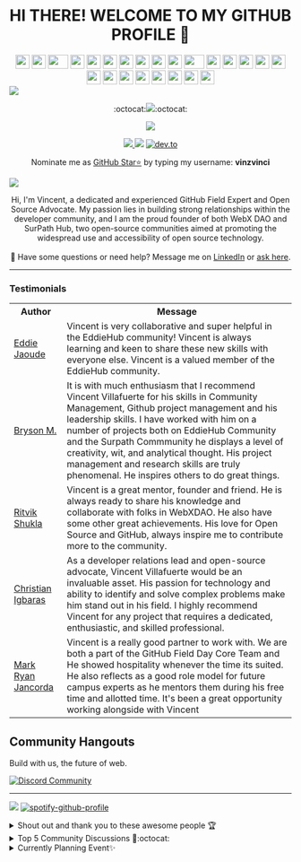 <h1 align="center">HI THERE! WELCOME TO MY GITHUB PROFILE 👋</h1>
<div align="center">
    <img src="https://cultofthepartyparrot.com/parrots/hd/githubparrot.gif" width="25" height="25"/>
    <img src="https://cultofthepartyparrot.com/flags/hd/iranparrot.gif" width="25" height="25"/>
    <img src="https://cultofthepartyparrot.com/parrots/asyncparrot.gif" width="36" height="25"/>
    <img src="https://cultofthepartyparrot.com/parrots/exceptionallyfastparrot.gif" width="25" height="25"/>
    <img src="https://cultofthepartyparrot.com/parrots/hd/60fpsparrot.gif" width="25" height="25"/>
    <img src="https://cultofthepartyparrot.com/parrots/hd/jumpingparrot.gif" width="25" height="25"/>
    <img src="https://cultofthepartyparrot.com/parrots/hd/opensourceparrot.gif" width="25" height="25"/>
    <img src="https://cultofthepartyparrot.com/parrots/hd/dealwithitnowparrot.gif" width="25" height="25"/>
    <img src="https://cultofthepartyparrot.com/parrots/hd/hypnoparrotlight.gif" width="25" height="25"/>
    <img src="https://cultofthepartyparrot.com/parrots/databaseparrot.gif" width="25" height="25"/>
    <img src="https://cultofthepartyparrot.com/parrots/fixparrot.gif" width="36" height="25"/>
    <img src="https://cultofthepartyparrot.com/parrots/hd/laptop_parrot.gif" width="25" height="25"/>
    <img src="https://cultofthepartyparrot.com/parrots/hd/spinningparrot.gif" width="25" height="25"/>
    <img src="https://cultofthepartyparrot.com/parrots/hd/levitationparrot.gif" width="25" height="25"/>
    <img src="https://cultofthepartyparrot.com/parrots/hd/meldparrot.gif" width="25" height="25"/>
    <img src="https://cultofthepartyparrot.com/parrots/slomoparrot.gif" width="25" height="25"/>
    <img src="https://cultofthepartyparrot.com/parrots/hd/moonwalkingparrot.gif" width="25" height="25"/>
    <img src="https://cultofthepartyparrot.com/parrots/hd/stableparrot.gif" width="25" height="25"/>
    <img src="https://cultofthepartyparrot.com/parrots/hd/scienceparrot.gif" width="25" height="25"/>
    <img src="https://cultofthepartyparrot.com/parrots/hd/pirateparrot.gif" width="25" height="25"/>
    <img src="https://cultofthepartyparrot.com/parrots/hd/footballparrot.gif" width="25" height="25"/>
    <img src="https://cultofthepartyparrot.com/parrots/hd/illuminatiparrot.gif" width="25" height="25"/>
    <img src="https://cultofthepartyparrot.com/parrots/hd/hypnoparrotdark.gif" width="25" height="25"/>
    <img src="https://cultofthepartyparrot.com/parrots/hd/mustacheparrot.gif" width="25" height="25"/>
</div>

<img align="center" src="https://user-images.githubusercontent.com/73097560/102242602-316d5f00-3f35-11eb-8bfa-bab9ccf25ae9.png">

<p align="center">
:octocat:<a href="https://github.com/vinzvinci/code-with-me"><img src="https://img.shields.io/badge/-I'm%20craving%20for%20Open%20Source-green?style=for-the-badge&logo=github"></a>:octocat:
</p>

<p align="center">
  <img src="https://readme-typing-svg.herokuapp.com/?lines=OPEN%20SOURCE%20FOR%20THE%20WIN!;Join%20EddieHub%20Community;Collaboration%201st,%20Code%202nd.;Community%20make%20things%20easier;You%20don't%20have%20to%20be%20an%20expert%20to%20teach;Let's%20support%20each%20other;&center=true&width=470&height=45"></a>
</p>

<p align="center">
<a href="https://githubcampus.expert/vinzvinci/"><img src="https://img.shields.io/badge/GitHub Field Expert 🚩-800080?style=for-the-badge&logo=github&logoColor=white">
<a href="https://studentambassadors.microsoft.com/en-US/profile/92741"><img src="https://img.shields.io/badge/Microsoft Learn Student Ambassador-003399?style=for-the-badge&logo=windows-xp&logoColor=white"></a>
<a href="https://dev.to/vinzvinci//"><img alt="dev.to" title="My Dev Blog" src="https://img.shields.io/badge/dev.to-0A0A0A?style=for-the-badge&logo=devdotto&logoColor=white"/></a>

<p align="center">Nominate me as <a href="https://stars.github.com/nominate/">GitHub Star⭐</a> by typing my username: <strong>vinzvinci</strong></p>
<!--Trap--:)-->
<a href="https://github.com/404"><img src="https://user-images.githubusercontent.com/73097560/115834477-dbab4500-a447-11eb-908a-139a6edaec5c.gif"></a>
 
<p align="center">
    Hi, I'm Vincent, a dedicated and experienced GitHub Field Expert and Open Source Advocate. My passion lies in building strong relationships within the developer community, and I am the proud founder of both WebX DAO and SurPath Hub, two open-source communities aimed at promoting the widespread use and accessibility of open source technology.<br><br>🖤 Have some questions or need help? Message me on <a href="https://www.linkedin.com/in/vinzvinci/">LinkedIn</a> or <a href="https://github.com/vinzvinci/vinzvinci/issues/22">ask here</a>. 
</p>

<hr />

### Testimonials

<table>
  <tr>
    <th>Author</th>
    <th>Message</th>
  </tr>
  <tr>
    <td><a target="_blank" href="https://www.linkedin.com/in/eddiejaoude">Eddie Jaoude</a></td>
    <td>Vincent is very collaborative and super helpful in the EddieHub community! Vincent is always learning and keen to share these new skills with everyone else. Vincent is a valued member of the EddieHub community.</td>
  </tr>
  <tr>
    <td><a target="_blank" href="https://www.linkedin.com/in/bryson-ui">Bryson M.</a></td>
    <td>It is with much enthusiasm that I recommend Vincent Villafuerte for his skills in Community Management, Github project management and his leadership skills.
I have worked with him on a number of projects both on EddieHub Community and the Surpath Commmunity he displays a level of creativity, wit, and analytical thought.
His project management and research skills are truly phenomenal. He inspires others to do great things.</td>
  </tr>
  <tr>
    <td><a target="_blank" href="https://www.linkedin.com/in/ritvikshukla">Ritvik Shukla</a></td>
    <td>Vincent is a great mentor, founder and friend. He is always ready to share his knowledge and collaborate with folks in WebXDAO. He also have some other great achievements. His love for Open Source and GitHub, always inspire me to contribute more to the community.</td>
  </tr>
  <tr>
    <td><a target="_blank" href="https://www.linkedin.com/in/christian-igbaras">Christian Igbaras</a></td>
    <td>As a developer relations lead and open-source advocate, Vincent Villafuerte would be an invaluable asset. His passion for technology and ability to identify and solve complex problems make him stand out in his field. I highly recommend Vincent for any project that requires a dedicated, enthusiastic, and skilled professional.</td>
  </tr>
  <tr>
    <td><a target="_blank" href="https://www.linkedin.com/in/ryjin210">Mark Ryan Jancorda</a></td>
    <td>Vincent is a really good partner to work with. We are both a part of the GitHub Field Day Core Team and He showed hospitality whenever the time its suited. He also reflects as a good role model for future campus experts as he mentors them during his free time and allotted time. It's been a great opportunity working alongside with Vincent</td>
  </tr>
</table>

<h2>Community Hangouts</h2>

<p>Build with us, the future of web.</p> 

[![Discord Community](https://discord.com/api/guilds/835424705410236427/widget.png?style=banner2)](https://dsc.gg/webxdao) 

<hr />
    
<img src="https://github-readme-streak-stats.herokuapp.com/?user=vinzvinci&theme=radical"> [![spotify-github-profile](https://spotify-github-profile.vercel.app/api/view?uid=21fps7r52ty4wscjvf772apma&cover_image=true&theme=novatorem&show_offline=false&background_color=501cba&interchange=false)](https://github.com/vinzvinci)

<details><summary>Shout out and thank you to these awesome people 🏆</summary>
    - <a href="https://github.com/eddiejaoude">Eddie Jaoude</a><br /> 
    - <a href="https://github.com/nhcarrigan">Nicholas Carrigan</a><br />
    - <a href="https://github.com/DenverCoder1">Jonah Lawrence</a><br />
    - <a href="https://github.com/juanpflores">Juan Pablo Flores</a><br />
    - <a href="https://twitter.com/iampablo?lang=en">Pablo Veramendi</a>
</details>

<details><summary>Top 5 Community Discussions 🥇:octocat:</summary>
    - 1. <a href="https://github.com/EddieHubCommunity/support/discussions/1779">EddieHub Open Source Ambassador</a><br /> 
    - 2. <a href="https://github.com/EddieHubCommunity/support/discussions/1710">EddieHub Modules</a><br /> 
    - 3. <a href="https://github.com/EddieHubCommunity/support/discussions/780">EddieHub Open Source SWAG</a><br /> 
    - 4. <a href="https://github.com/EddieHubCommunity/support/discussions/604s">EddieHub Events Calendar</a><br /> 
    - 5. <a href="https://github.com/orgs/WebXDAO/discussions/421">WebXGuild - Event Hub for Open Source Organizations</a>
</details>

<details><summary>Currently Planning Event✨</summary><br>
    <a href="https://githubfieldday.com">GitHub Field Day Philippines 2023</a>
</details> 
